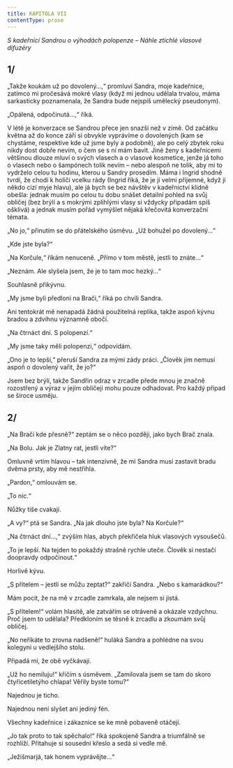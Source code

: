 ```yaml
---
title: KAPITOLA VII
contentType: prose
---
```


_S kadeřnicí Sandrou o výhodách polopenze – Náhle ztichlé vlasové difuzéry_

## 1/

  

„Takže koukám už po dovolený…,“ promluví Sandra, moje kadeřnice, zatímco mi pročesává mokré vlasy (když mi jednou udělala trvalou, máma sarkasticky poznamenala, že Sandra bude nejspíš umělecký pseudonym).

„Opálená, odpočinutá…,“ říká.

V létě je konverzace se Sandrou přece jen snazší než v zimě. Od začátku května až do konce září si obvykle vyprávíme o dovolených (kam se chystáme, respektive kde už jsme byly a podobně), ale po celý zbytek roku nikdy dost dobře nevím, o čem se s ní mám bavit. Jiné ženy s kadeřnicemi většinou dlouze mluví o svých vlasech a o vlasové kosmetice, jenže já toho o vlasech nebo o šampónech tolik nevím – nebo alespoň ne tolik, aby mi to vydrželo celou tu hodinu, kterou u Sandry prosedím. Máma i Ingrid shodně tvrdí, že chodí k holiči vcelku rády (Ingrid říká, že je jí velmi příjemné, když jí někdo cizí myje hlavu), ale já bych se bez návštěv v kadeřnictví klidně obešla: jednak musím po celou tu dobu snášet detailní pohled na svůj obličej (bez brýlí a s mokrými zplihlými vlasy si vždycky připadám spíš ošklivá) a jednak musím pořád vymýšlet nějaká křečovitá konverzační témata.

„No jo,“ přinutím se do přátelského úsměvu. „Už bohužel po dovolený…“

„Kde jste byla?“

„Na Korčule,“ říkám nenuceně. „Přímo v tom městě, jestli to znáte…“

„Neznám. Ale slyšela jsem, že je to tam moc hezký…“

Souhlasně přikývnu.

„My jsme byli předloni na Brači,“ říká po chvíli Sandra.

Ani tentokrát mě nenapadá žádná použitelná replika, takže aspoň kývnu bradou a zdvihnu významně obočí.

„Na čtrnáct dní. S polopenzí.“

„My jsme taky měli polopenzi,“ odpovídám.

„Ono je to lepší,“ přeruší Sandra za mými zády práci. „Člověk jim nemusí aspoň o dovolený vařit, že jo?“

Jsem bez brýlí, takže Sandřin odraz v zrcadle přede mnou je značně rozostřený a výraz v jejím obličeji mohu pouze odhadovat. Pro každý případ se široce usměju.

## 2/

  

„Na Brači kde přesně?“ zeptám se o něco později, jako bych Brač znala.

„Na Bolu. Jak je Zlatny rat, jestli víte?“

Omluvně vrtím hlavou – tak intenzivně, že mi Sandra musí zastavit bradu dvěma prsty, aby mě nestřihla.

„Pardon,“ omlouvám se.

„To nic.“

Nůžky tiše cvakají.

„A vy?“ ptá se Sandra. „Na jak dlouho jste byla? Na Korčule?“

„Na čtrnáct dní…,“ zvýším hlas, abych překřičela hluk vlasových vysoušečů.

„To je lepší. Na tejden to pokaždý strašně rychle uteče. Člověk si nestačí doopravdy odpočinout.“

Horlivě kývu.

„S přítelem – jestli se můžu zeptat?“ zakřičí Sandra. „Nebo s kamarádkou?“

Mám pocit, že na mě v zrcadle zamrkala, ale nejsem si jistá.

„S přítelem!“ volám hlasitě, ale zatvářím se otráveně a okázale vzdychnu. Proč jsem to udělala? Předkloním se těsně k zrcadlu a zkoumám svůj obličej.

„No neříkáte to zrovna nadšeně!“ huláká Sandra a pohlédne na svou kolegyni u vedlejšího stolu.

Připadá mi, že obě vyčkávají.

„Už ho nemiluju!“ křičím s úsměvem. „Zamilovala jsem se tam do skoro čtyřicetiletýho chlapa! Věřily byste tomu?“

Najednou je ticho.

Najednou není slyšet ani jediný fén.

Všechny kadeřnice i zákaznice se ke mně pobaveně otáčejí.

„Jo tak proto to tak spěchalo!“ říká spokojeně Sandra a triumfálně se rozhlíží. Přitahuje si sousední křeslo a sedá si vedle mě.

„Ježišmarjá, tak honem vyprávějte…“
